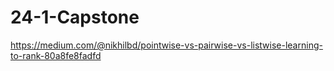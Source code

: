 # 24-1-Capstone

https://medium.com/@nikhilbd/pointwise-vs-pairwise-vs-listwise-learning-to-rank-80a8fe8fadfd
